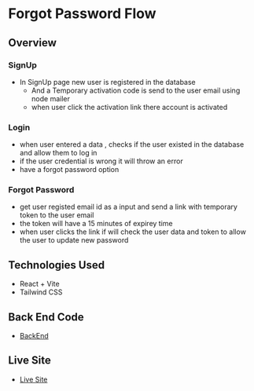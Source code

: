 # Forgot Password Flow
## Overview
### SignUp
- In SignUp page new user is registered in the database
  - And a Temporary activation code is send to the user email using node mailer
  - when user click the activation link there account is activated
### Login
  - when user entered a data , checks if the user existed in the database and allow them to log in
  - if the user credential is wrong it will throw an error
  - have a forgot password option

### Forgot Password
   - get user registed email id as a input and send a link with temporary token to the user email
   - the token will have a 15 minutes of expirey time
   - when user clicks the link if will check the user data and token to allow the user to update new password
## Technologies Used
  - React + Vite
  - Tailwind CSS

## Back End Code
- [BackEnd](https://github.com/Praveen8161/Forget-password-server.git)

## Live Site
- [Live Site](https://kaleidoscopic-crepe-c6c530.netlify.app/)
